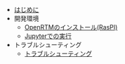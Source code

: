 
* [はじめに](README.md)
* 開発環境
    * [OpenRTMのインストール(RasPI)](raspi.md)
    * [Jupyterでの実行](jupyter.md)
* トラブルシューティング
	* [トラブルシューティング](trouble.md)